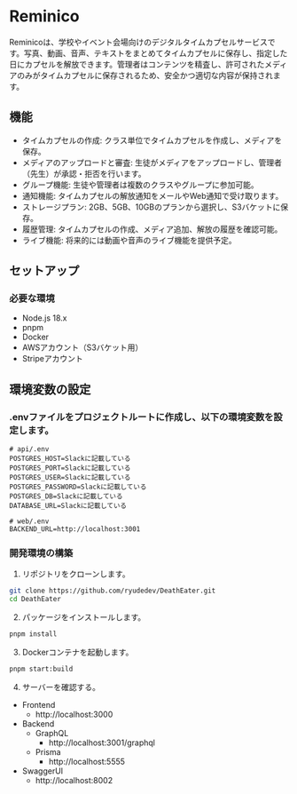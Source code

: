 # Reminico
Reminicoは、学校やイベント会場向けのデジタルタイムカプセルサービスです。写真、動画、音声、テキストをまとめてタイムカプセルに保存し、指定した日にカプセルを解放できます。管理者はコンテンツを精査し、許可されたメディアのみがタイムカプセルに保存されるため、安全かつ適切な内容が保持されます。
## 機能
- タイムカプセルの作成: クラス単位でタイムカプセルを作成し、メディアを保存。
- メディアのアップロードと審査: 生徒がメディアをアップロードし、管理者（先生）が承認・拒否を行います。
- グループ機能: 生徒や管理者は複数のクラスやグループに参加可能。
- 通知機能: タイムカプセルの解放通知をメールやWeb通知で受け取ります。
- ストレージプラン: 2GB、5GB、10GBのプランから選択し、S3バケットに保存。
- 履歴管理: タイムカプセルの作成、メディア追加、解放の履歴を確認可能。
- ライブ機能: 将来的には動画や音声のライブ機能を提供予定。

## セットアップ
### 必要な環境
- Node.js 18.x
- pnpm
- Docker
- AWSアカウント（S3バケット用）
- Stripeアカウント

## 環境変数の設定
### .envファイルをプロジェクトルートに作成し、以下の環境変数を設定します。
```properties
# api/.env
POSTGRES_HOST=Slackに記載している
POSTGRES_PORT=Slackに記載している
POSTGRES_USER=Slackに記載している
POSTGRES_PASSWORD=Slackに記載している
POSTGRES_DB=Slackに記載している
DATABASE_URL=Slackに記載している
```

```properties
# web/.env
BACKEND_URL=http://localhost:3001
```

### 開発環境の構築
1. リポジトリをクローンします。
```bash
git clone https://github.com/ryudedev/DeathEater.git
cd DeathEater
```

2. パッケージをインストールします。
```bash
pnpm install
```

3. Dockerコンテナを起動します。
```bash
pnpm start:build
```

4. サーバーを確認する。
- Frontend
    - http://localhost:3000
- Backend
    - GraphQL
        - http://localhost:3001/graphql
    - Prisma
        - http://localhost:5555
- SwaggerUI
    - http://localhost:8002
